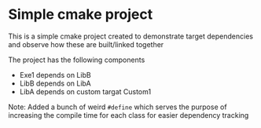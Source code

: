 # Simple cmake project

This is a simple cmake project created to demonstrate target dependencies and observe how these are built/linked together

The project has the following components

* Exe1 depends on LibB
* LibB depends on LibA
* LibA depends on custom targat Custom1

Note: Added a bunch of weird `#define` which serves the purpose of increasing the compile time for each class for easier dependency tracking